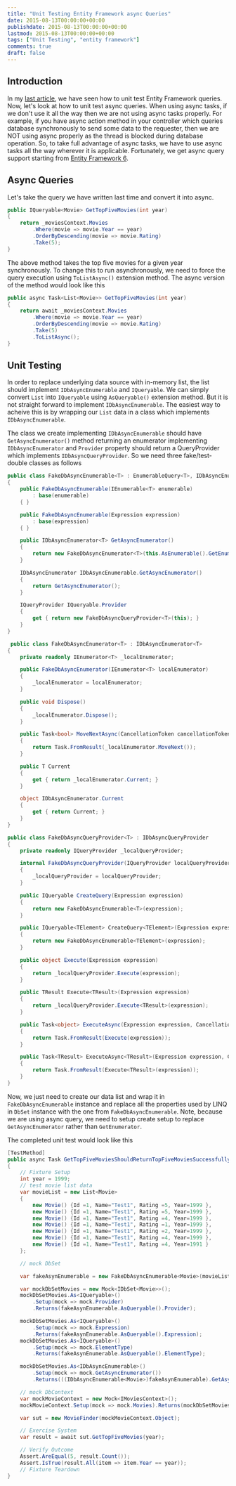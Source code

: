 ```yaml
---
title: "Unit Testing Entity Framework async Queries"
date: 2015-08-13T00:00:00+00:00
publishdate: 2015-08-13T00:00:00+00:00
lastmod: 2015-08-13T00:00:00+00:00
tags: ["Unit Testing", "entity framework"]
comments: true
draft: false
---
```



## Introduction
In my [last article](../unit-testing-entity-framework-queries/), we have seen how to unit test Entity Framework queries. Now, let's look at how to unit test async queries.
When using async tasks, if we don't use it all the way then we are not using async tasks properly. For example, if you have async action method in your controller which queries database synchronously to send some data to the requester, then we are NOT using async properly as the thread is blocked during database operation. So, to take full advantage of async tasks, we have to use async tasks all the way wherever it is applicable. Fortunately, we get async query support starting from [Entity Framework 6](https://msdn.microsoft.com/en-us/data/jj819165.aspx).

## Async Queries
Let's take the query we have written last time and convert it into async.

```cs
public IQueryable<Movie> GetTopFiveMovies(int year)
{
    return _moviesContext.Movies
        .Where(movie => movie.Year == year)
        .OrderByDescending(movie => movie.Rating)
        .Take(5);
}
```

The above method takes the top five movies for a given year synchronously. To change this to run asynchronously, we need to force the query execution using `ToListAsync()` extension method. The async version of the method would look like this

```cs
public async Task<List<Movie>> GetTopFiveMovies(int year)
{
    return await _moviesContext.Movies
        .Where(movie => movie.Year == year)
        .OrderByDescending(movie => movie.Rating)
        .Take(5)
        .ToListAsync();
}
```

## Unit Testing
In order to replace underlying data source with in-memory list, the list should implement `IDbAsyncEnumerable` and `IQueryable`. We can simply convert `List` into `IQueryable` using `AsQueryable()` extension method. But it is not straight forward to implement `IDbAsyncEnumerable`. The easiest way to acheive this is by wrapping our `List` data in a class which implements `IDbAsyncEnumerable`.

The class we create implementing `IDbAsyncEnumerable` should have `GetAsyncEnumerator()` method returning an enumerator implementing `IDbAsyncEnumerator` and `Provider` property should return a QueryProvider which implements `IDbAsyncQueryProvider`. So we need three fake/test-double classes as follows

```cs
public class FakeDbAsyncEnumerable<T> : EnumerableQuery<T>, IDbAsyncEnumerable<T>, IQueryable<T>
{
    public FakeDbAsyncEnumerable(IEnumerable<T> enumerable)
        : base(enumerable)
    { }

    public FakeDbAsyncEnumerable(Expression expression)
        : base(expression)
    { }

    public IDbAsyncEnumerator<T> GetAsyncEnumerator()
    {
        return new FakeDbAsyncEnumerator<T>(this.AsEnumerable().GetEnumerator());
    }

    IDbAsyncEnumerator IDbAsyncEnumerable.GetAsyncEnumerator()
    {
        return GetAsyncEnumerator();
    }

    IQueryProvider IQueryable.Provider
    {
        get { return new FakeDbAsyncQueryProvider<T>(this); }
    }
}
```

```cs
 public class FakeDbAsyncEnumerator<T> : IDbAsyncEnumerator<T>
{
    private readonly IEnumerator<T> _localEnumerator;

    public FakeDbAsyncEnumerator(IEnumerator<T> localEnumerator)
    {
        _localEnumerator = localEnumerator;
    }

    public void Dispose()
    {
        _localEnumerator.Dispose();
    }

    public Task<bool> MoveNextAsync(CancellationToken cancellationToken)
    {
        return Task.FromResult(_localEnumerator.MoveNext());
    }

    public T Current
    {
        get { return _localEnumerator.Current; }
    }

    object IDbAsyncEnumerator.Current
    {
        get { return Current; }
    }
}
```

```cs
public class FakeDbAsyncQueryProvider<T> : IDbAsyncQueryProvider
{
    private readonly IQueryProvider _localQueryProvider;

    internal FakeDbAsyncQueryProvider(IQueryProvider localQueryProvider)
    {
        _localQueryProvider = localQueryProvider;
    }

    public IQueryable CreateQuery(Expression expression)
    {
        return new FakeDbAsyncEnumerable<T>(expression);
    }

    public IQueryable<TElement> CreateQuery<TElement>(Expression expression)
    {
        return new FakeDbAsyncEnumerable<TElement>(expression);
    }

    public object Execute(Expression expression)
    {
        return _localQueryProvider.Execute(expression);
    }

    public TResult Execute<TResult>(Expression expression)
    {
        return _localQueryProvider.Execute<TResult>(expression);
    }

    public Task<object> ExecuteAsync(Expression expression, CancellationToken cancellationToken)
    {
        return Task.FromResult(Execute(expression));
    }

    public Task<TResult> ExecuteAsync<TResult>(Expression expression, CancellationToken cancellationToken)
    {
        return Task.FromResult(Execute<TResult>(expression));
    }
}
```

Now, we just need to create our data list and wrap it in `FakeDbAsyncEnumerable` instance and replace all the properties used by LINQ in `DbSet` instance with the one from `FakeDbAsyncEnumerable`.
Note, because we are using async query, we need to setup create setup to replace `GetAsyncEnumerator` rather than `GetEnumerator`.

The completed unit test would look like this

```cs
[TestMethod]
public async Task GetTopFiveMoviesShouldReturnTopFiveMoviesSuccessfully()
{
    // Fixture Setup
    int year = 1999;
    // test movie list data
    var movieList = new List<Movie>
    {
        new Movie() {Id =1, Name="Test1", Rating =5, Year=1999 },
        new Movie() {Id =1, Name="Test1", Rating =5, Year=1999 },
        new Movie() {Id =1, Name="Test1", Rating =4, Year=1999 },
        new Movie() {Id =1, Name="Test1", Rating =1, Year=1999 },
        new Movie() {Id =1, Name="Test1", Rating =2, Year=1999 },
        new Movie() {Id =1, Name="Test1", Rating =4, Year=1999 },
        new Movie() {Id =1, Name="Test1", Rating =4, Year=1991 }
    };

    // mock DbSet

    var fakeAsynEnumerable = new FakeDbAsyncEnumerable<Movie>(movieList);

    var mockDbSetMovies = new Mock<IDbSet<Movie>>();
    mockDbSetMovies.As<IQueryable>()
        .Setup(mock => mock.Provider)
        .Returns(fakeAsynEnumerable.AsQueryable().Provider);

    mockDbSetMovies.As<IQueryable>()
        .Setup(mock => mock.Expression)
        .Returns(fakeAsynEnumerable.AsQueryable().Expression);
    mockDbSetMovies.As<IQueryable>()
        .Setup(mock => mock.ElementType)
        .Returns(fakeAsynEnumerable.AsQueryable().ElementType);

    mockDbSetMovies.As<IDbAsyncEnumerable>()
        .Setup(mock => mock.GetAsyncEnumerator())
        .Returns(((IDbAsyncEnumerable<Movie>)fakeAsynEnumerable).GetAsyncEnumerator());

    // mock DbContext
    var mockMovieContext = new Mock<IMoviesContext>();
    mockMovieContext.Setup(mock => mock.Movies).Returns(mockDbSetMovies.Object);

    var sut = new MovieFinder(mockMovieContext.Object);

    // Exercise System
    var result = await sut.GetTopFiveMovies(year);

    // Verify Outcome
    Assert.AreEqual(5, result.Count());
    Assert.IsTrue(result.All(item => item.Year == year));
    // Fixture Teardown
}
```